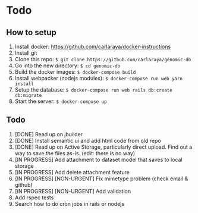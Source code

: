 # Todo

## How to setup
1. Install docker: https://github.com/carlaraya/docker-instructions
1. Install git
1. Clone this repo: `$ git clone https://github.com/carlaraya/genomic-db`
1. Go into the new directory: `$ cd genomic-db`
1. Build the docker images: `$ docker-compose build`
1. Install webpacker (nodejs modules): `$ docker-compose run web yarn install`
1. Setup the database: `$ docker-compose run web rails db:create db:migrate`
1. Start the server: `$ docker-compose up`

## Todo
1. [DONE] Read up on jbuilder
1. [DONE] Install semantic ui and add html code from old repo
1. [DONE] Read up on Active Storage, particularly direct upload. Find out a way to save the files as-is. (edit: there is no way)
1. [IN PROGRESS] Add attachment to dataset model that saves to local storage
  1. [IN PROGRESS] Add delete attachment feature
  1. [IN PROGRESS] [NON-URGENT] Fix mimetype problem (check email & github)
  1. [IN PROGRESS] [NON-URGENT] Add validation
1. Add rspec tests
1. Search how to do cron jobs in rails or nodejs
